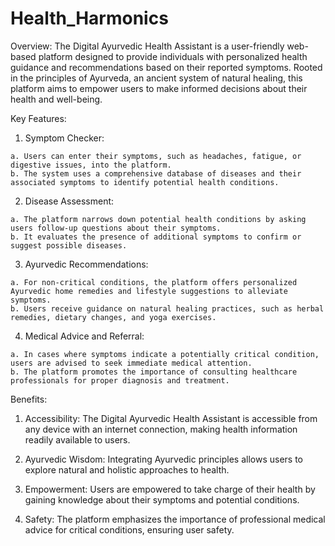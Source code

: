 # Health_Harmonics

Overview:
  The Digital Ayurvedic Health Assistant is a user-friendly web-based platform designed to provide individuals with personalized health guidance and recommendations based on their reported symptoms. Rooted in the principles of Ayurveda, an ancient system of natural healing, this platform aims to empower users to make informed decisions about their health and well-being.

Key Features:

  1. Symptom Checker:

    a. Users can enter their symptoms, such as headaches, fatigue, or digestive issues, into the platform.
    b. The system uses a comprehensive database of diseases and their associated symptoms to identify potential health conditions.
  
  2. Disease Assessment:

    a. The platform narrows down potential health conditions by asking users follow-up questions about their symptoms.
    b. It evaluates the presence of additional symptoms to confirm or suggest possible diseases.

  3. Ayurvedic Recommendations:

    a. For non-critical conditions, the platform offers personalized Ayurvedic home remedies and lifestyle suggestions to alleviate symptoms.
    b. Users receive guidance on natural healing practices, such as herbal remedies, dietary changes, and yoga exercises.

  4. Medical Advice and Referral:

    a. In cases where symptoms indicate a potentially critical condition, users are advised to seek immediate medical attention.
    b. The platform promotes the importance of consulting healthcare professionals for proper diagnosis and treatment.

Benefits:

  1. Accessibility:
     The Digital Ayurvedic Health Assistant is accessible from any device with an internet connection, making health information readily available to users.

  2. Ayurvedic Wisdom:
     Integrating Ayurvedic principles allows users to explore natural and holistic approaches to health.

  3. Empowerment:
     Users are empowered to take charge of their health by gaining knowledge about their symptoms and potential conditions.

  4. Safety:
     The platform emphasizes the importance of professional medical advice for critical conditions, ensuring user safety.
